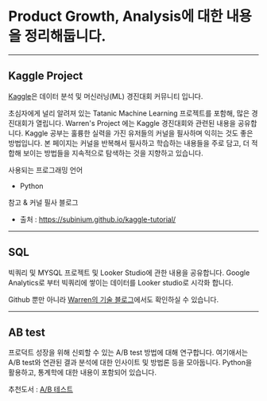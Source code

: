 # Product Growth, Analysis에 대한 내용을 정리해둡니다.

----
## Kaggle Project
[Kaggle](https://www.kaggle.com/)은 데이터 분석 및 머신러닝(ML) 경진대회 커뮤니티 입니다.

초심자에게 널리 알려져 있는 Tatanic Machine Learning 프로젝트를 포함해, 많은 경진대회가 열립니다.
Warren's Project 에는 Kaggle 경진대회와 관련된 내용을 공유합니다.
Kaggle 공부는 훌륭한 실력을 가진 유저들의 커널을 필사하며 익히는 것도 좋은 방법입니다.
본 페이지는 커널을 반복해서 필사하고 학습하는 내용들을 주로 담고, 더 적합해 보이는 방법들을 지속적으로 탐색하는 것을 지향하고 있습니다.

사용되는 프로그래밍 언어
- Python

참고 & 커널 필사 블로그
- 출처 : https://subinium.github.io/kaggle-tutorial/

----
## SQL
빅쿼리 및 MYSQL 프로젝트 및 Looker Studio에 관한 내용을 공유합니다.
Google Analytics로 부터 빅쿼리에 쌓이는 데이터를 Looker studio로 시각화 합니다.

Github 뿐만 아니라 [Warren의 기술 블로그](https://warrenkim.io)에서도 확인하실 수 있습니다.

----
## AB test
프로덕트 성장을 위해 신뢰할 수 있는 A/B test 방법에 대해 연구합니다.
여기애서는 A/B test와 연관된 결과 분석에 대한 인사이트 및 방법론 등을 모아둡니다.
Python을 활용하고, 통계학에 대한 내용이 포함되어 있습니다.

추천도서 : [A/B 테스트](https://www.yes24.com/Product/Goods/110044064)
